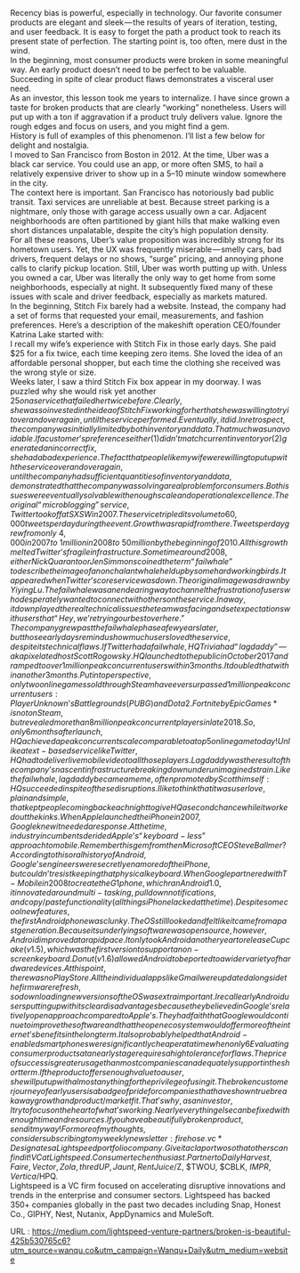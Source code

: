   Recency bias is powerful, especially in technology. Our favorite consumer products are elegant and sleek — the results of years of iteration, testing, and user feedback. It is easy to forget the path a product took to reach its present state of perfection. The starting point is, too often, mere dust in the wind.  
    In the beginning, most consumer products were broken in some meaningful way. An early product doesn’t need to be perfect to be valuable. Succeeding in spite of clear product flaws demonstrates a visceral user need.  
    As an investor, this lesson took me years to internalize. I have since grown a taste for broken products that are clearly “working” nonetheless. Users will put up with a ton if aggravation if a product truly delivers value. Ignore the rough edges and focus on users, and you might find a gem.  
    History is full of examples of this phenomenon. I’ll list a few below for delight and nostalgia.  
    I moved to San Francisco from Boston in 2012. At the time, Uber was a black car service. You could use an app, or more often SMS, to hail a relatively expensive driver to show up in a 5–10 minute window somewhere in the city.  
    The context here is important. San Francisco has notoriously bad public transit. Taxi services are unreliable at best. Because street parking is a nightmare, only those with garage access usually own a car. Adjacent neighborhoods are often partitioned by giant hills that make walking even short distances unpalatable, despite the city’s high population density.  
    For all these reasons, Uber’s value proposition was incredibly strong for its hometown users. Yet, the UX was frequently miserable — smelly cars, bad drivers, frequent delays or no shows, “surge” pricing, and annoying phone calls to clarify pickup location. Still, Uber was worth putting up with. Unless you owned a car, Uber was literally the only way to get home from some neighborhoods, especially at night. It subsequently fixed many of these issues with scale and driver feedback, especially as markets matured.  
    In the beginning, Stitch Fix barely had a website. Instead, the company had a set of forms that requested your email, measurements, and fashion preferences. Here’s a description of the makeshift operation CEO/founder Katrina Lake started with:  
    I recall my wife’s experience with Stitch Fix in those early days. She paid $25 for a fix twice, each time keeping zero items. She loved the idea of an affordable personal shopper, but each time the clothing she received was the wrong style or size.  
    Weeks later, I saw a third Stitch Fix box appear in my doorway. I was puzzled why she would risk yet another $25 on a service that failed her twice before. Clearly, she was so invested in the idea of Stitch Fix working for her that she was willing to try it over and over again, until the service performed.  
    Eventually, it did. In retrospect, the company was initially limited by both inventory and data. That much was unavoidable. If a customer’s preferences either (1) didn’t match current inventory or (2) generated an incorrect fix, she had a bad experience. The fact that people like my wife were willing to put up with the service over and over again, until the company had sufficient quantities of inventory and data, demonstrated that the company was solving a real problem for consumers. Both issues were eventually solvable with enough scale and operational excellence.  
    The original “microblogging” service, Twitter took off at SXSW in 2007. The service tripled its volume to 60,000 tweets per day during the event. Growth was rapid from there. Tweets per day grew from only ~4,000 in 2007 to ~1 million in 2008 to ~50 million by the beginning of 2010.  
    All this growth melted Twitter’s fragile infrastructure. Sometime around 2008, either Nick Quaranto or Jen Simmons coined the term “fail whale” to describe the image of a nonchalant whale held up by some hardworking birds. It appeared when Twitter’s core service was down. The original image was drawn by Yiying Lu.  
    The fail whale was an endearing way to channel the frustration of users who desperately wanted to connect with others on the service. In a way, it downplayed the real technical issues the team was facing and set expectations with users that “Hey, we’re trying our best over here.” The company grew past the fail whale phase a few years later, but those early days remind us how much users loved the service, despite its technical flaws.  
    If Twitter had a fail whale, HQ Trivia had “lag daddy” — aka pixelated host Scott Rogowsky.  
    HQ launched to the public in October 2017 and ramped to over 1 million peak concurrent users within 3 months. It doubled that within another 3 months. Put into perspective, only two online games sold through Steam have ever surpassed 1 million peak concurrent users: PlayerUnknown’s Battlegrounds (PUBG) and Dota 2. Fortnite by Epic Games* is not on Steam, but revealed more than 8 million peak concurrent players in late 2018. So, only 6 months after launch, HQ achieved a peak concurrent scale comparable to a top 5 online game today!  
    Unlike a text-based service like Twitter, HQ had to deliver live mobile video to all those players. Lag daddy was the result of the company’s nascent infrastructure breaking down under unimagined strain. Like the fail whale, lag daddy became a meme, often promoted by Scott himself:  
    HQ succeeded in spite of these disruptions. I like to think that it was user love, plain and simple, that kept people coming back each night to give HQ a second chance while it worked out the kinks.  
    When Apple launched the iPhone in 2007, Google knew it needed a response. At the time, industry incumbents derided Apple’s “keyboard-less” approach to mobile. Remember this gem from then Microsoft CEO Steve Ballmer?  
    According to this oral history of Android, Google’s engineers were secretly enamored of the iPhone, but couldn’t resist keeping that physical keyboard. When Google partnered with T-Mobile in 2008 to create the G1 phone, which ran Android 1.0, it innovated around multi-tasking, pull down notifications, and copy/paste functionality (all things iPhone lacked at the time). Despite some cool new features, the first Android phone was clunky. The OS still looked and felt like it came from a past generation.  
    Because its underlying software was open source, however, Android improved at a rapid pace. It only took Android another year to release Cupcake (v1.5), which was the first version to support an on-screen keyboard. Donut (v1.6) allowed Android to be ported to a wider variety of hardware devices. At this point, there was no Play Store. All the individual apps like Gmail were updated alongside the firmware refresh, so downloading new versions of the OS was extra important.  
    I recall early Android users putting up with its clear disadvantages because they believed in Google’s relatively open approach compared to Apple’s. They had faith that Google would continue to improve the software and that the open ecosystem would offer more of the internet’s benefits in the long term. It also probably helped that Android-enabled smartphones were significantly cheaper at a time when only 6% of adult Americans owned one.  
    Evaluating consumer products at an early stage requires a high tolerance for flaws. The price of success is greater usage than most companies can adequately support in the short term. If the product offers enough value to a user, she will put up with almost anything for the privilege of using it. The broken customer journey of early users is a badge of pride for companies that have shown true breakaway growth and product/market fit.  
    That’s why, as an investor, I try to focus on the heart of what’s working. Nearly everything else can be fixed with enough time and resources.  
    If you have a beautifully broken product, send it my way! For more of my thoughts, consider subscribing to my weekly newsletter: firehose.vc  
    * Designates a Lightspeed portfolio company.  
    Give it a clap or two so that others can find it!  
    VC at Lightspeed. Consumer tech enthusiast. Partner to Daily Harvest, Faire, Vector, Zola, thredUP, Jaunt, RentJuice/$Z, $TWOU, $CBLK, $IMPR, Vertica/$HPQ.  
    Lightspeed is a VC firm focused on accelerating disruptive innovations and trends in the enterprise and consumer sectors. Lightspeed has backed 350+ companies globally in the past two decades including Snap, Honest Co., GIPHY, Nest, Nutanix, AppDynamics and MuleSoft.  
    
  URL : https://medium.com/lightspeed-venture-partners/broken-is-beautiful-425b530765c6?utm_source=wanqu.co&utm_campaign=Wanqu+Daily&utm_medium=website